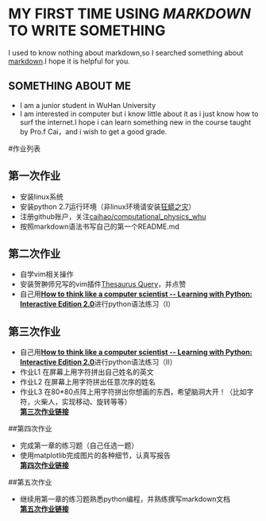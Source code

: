 # **MY FIRST TIME USING *MARKDOWN* TO WRITE SOMETHING**
I used to know nothing about markdown,so I searched something about [markdown](http://www.jianshu.com/p/1e402922ee32/).I hope it is helpful for you.
## SOMETHING ABOUT ME
* I am a junior student in WuHan University
* I am interested in computer but i know little about it as i just know how to surf the internet.I hope i can learn something new in the course taught by Pro.f Cai，and i wish to get a good grade.

#作业列表

## 第一次作业
- 安装linux系统
- 安装python 2.7运行环境（非linux环境请安装[狂蟒之灾](https://www.continuum.io/)）
- 注册github账户，关注[caihao/computational_physics_whu](https://github.com/caihao/computational_physics_whu)
- 按照markdown语法书写自己的第一个README.md

## 第二次作业
- 自学vim相关操作
- 安装贺翀师兄写的vim插件[Thesaurus Query](https://github.com/Ron89/thesaurus_query.vim)，并点赞
- 自己用[**How to think like a computer scientist -- Learning with Python: Interactive Edition 2.0**](http://interactivepython.org/runestone/static/thinkcspy/index.html)进行python语法练习（I）

## 第三次作业
- 自己用[**How to think like a computer scientist -- Learning with Python: Interactive Edition 2.0**](http://interactivepython.org/runestone/static/thinkcspy/index.html)进行python语法练习（II）
- 作业L1 在屏幕上用字符拼出自己姓名的英文
- 作业L2 在屏幕上用字符拼出任意次序的姓名
- 作业L3 在80*80点阵上用字符拼出你想画的东西，希望脑洞大开！（比如字符，火柴人，实现移动、旋转等等）<br>
   [**第三次作业链接**](https://github.com/1098605130/computationalphysics_N2013301020058/tree/master/zuoye3)

##第四次作业
- 完成第一章的练习题（自己任选一题）
- 使用matplotlib完成图片的各种细节，认真写报告<br>
   [**第四次作业链接**](https://www.zybuluo.com/mdeditor#300101-full-reader)

##第五次作业
- 继续用第一章的练习题熟悉python编程，并熟练撰写markdown文档<br>
   [**第五次作业链接**](https://www.zybuluo.com/mdeditor#341760-full-reader)
